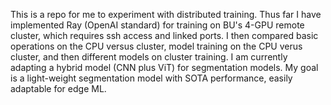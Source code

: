 This is a repo for me to experiment with distributed training. Thus far I have implemented Ray (OpenAI standard) for training on BU's 4-GPU remote cluster, which requires ssh access and linked ports. I then compared basic operations on the CPU versus cluster, model training on the CPU verus cluster, and then different models on cluster training. I am currently adapting a hybrid model (CNN plus ViT) for segmentation models. My goal is a light-weight segmentation model with SOTA performance, easily adaptable for edge ML.
